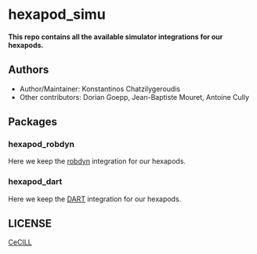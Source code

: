 # hexapod_simu

#### This repo contains all the available simulator integrations for our hexapods.

## Authors

- Author/Maintainer: Konstantinos Chatzilygeroudis
- Other contributors: Dorian Goepp, Jean-Baptiste Mouret, Antoine Cully

## Packages

### hexapod_robdyn

Here we keep the [robdyn] integration for our hexapods.

### hexapod_dart

Here we keep the [DART] integration for our hexapods.

## LICENSE

[CeCILL]

[CeCILL]: http://www.cecill.info/index.en.html
[robdyn]: https://github.com/resibots/robdyn
[DART]: http://dartsim.github.io/